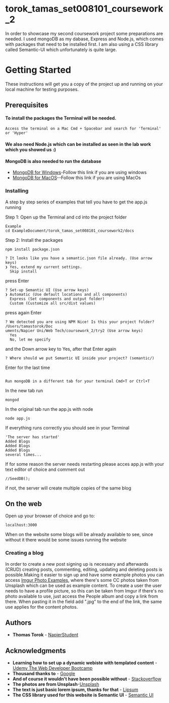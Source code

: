# torok_tamas_set008101_coursework_2

In order to showcase my second coursework project some preparations are needed. I used mongoDB as my dabase, Express and Node.js, which comes with packages that need to be installed first. I am also using a CSS library called Semantic-UI which unfortunately is quite large.

# Getting Started

These instructions will get you a copy of the project up and running on your local machine for testing purposes. 

## Prerequisites

#### To install the packages the Terminal will be needed.

```
Access the terminal on a Mac Cmd + Spacebar and search for 'Terminal' or 'Hyper'
```

#### We also need Node.js which can be installed as seen in the lab work which you showed us :)

#### MongoDB is also needed to run the database

* [MongoDB for Windows](https://docs.mongodb.com/manual/tutorial/install-mongodb-on-windows/)-Follow this link if you are using windows
* [MongoDB for MacOS](https://docs.mongodb.com/manual/tutorial/install-mongodb-on-os-x/)--Follow this link if you are using MacOs

### Installing

A step by step series of examples that tell you have to get the app.js running

Step 1: Open up the Terminal and cd into the project folder

```
Example
cd ExampleDocument/torok_tamas_set008101_coursework2/docs

```

Step 2: Install the packages

```
npm install package.json

? It looks like you have a semantic.json file already. (Use arrow keys)
❯ Yes, extend my current settings. 
  Skip install 
```

   press Enter
    
```
? Set-up Semantic UI (Use arrow keys)
❯ Automatic (Use default locations and all components) 
  Express (Set components and output folder) 
  Custom (Customize all src/dist values) 
```  
  press again Enter
```  
? We detected you are using NPM Nice! Is this your project folder? /Users/tamastorok/Doc
uments/Napier Uni/Web Tech/coursework_2/try2 (Use arrow keys)
  Yes 
  No, let me specify 
```  
and the Down arrow key to Yes, after that Enter again

```
? Where should we put Semantic UI inside your project? (semantic/)
```

Enter for the last time  

```

Run mongoDB in a different tab for your terminal Cmd+T or Ctrl+T

```
In the new tab run
```
mongod
```
In the original tab run the app.js with node
```
node app.js
```
If everything runs correctly you should see in your Terminal 
```
'The server has started'
Added Blogs
Added Blogs
Added Blogs
several times...
```
If for some reason the server needs restarting please acces app.js with your text editor of choice and comment out 
```
//SeedDB();
```
if not, the server will create multiple copies of the same blog

## On the web

Open up your browser of choice and go to:
```
localhost:3000
```
When on the website some blogs will be already available to see, since without it there would be some issues running the website



### Creating a blog

In order to create a new post signing up is necessary and afterwards (CRUD) creating posts, commenting, editing, updating and deleting posts is possible.Making it easier to sign up and have some example photos you can access [Imgur Photo Examples](https://tamastomy.imgur.com/), where there's some CC photos taken from Unsplash which can be used as example content. To create a user the user needs to have a profile picture, so this can be taken from Imgur if there's no photo available to use, just access the People album and copy a link from there. When pasting it in the field add ".jpg" to the end of the link, the same use applies for the content photos. 

## Authors

* **Thomas Torok** - [NapierStudent](https://github.com/napierstudent)



## Acknowledgments

* **Learning how to set up a dynamic webiste with templated content** - [Udemy The Web Developer Bootcamp](https://www.udemy.com/the-web-developer-bootcamp/learn/v4/overview)
* **Thousand thanks to** - [Google](https://google.com)
* **And of course it wouldn't have been possible without** - [Stackoverflow](https://stackoverflow.com)
* **The photos are from Unsplash**-[Unsplash](https://unsplash.com)
* **The text  is just basic lorem ipsum, thanks for that** - [Lipsum](http://lipsum.com)
* **The CSS library used for this website is Semantic UI** - [Semantic UI](https://semantic-ui.com/)
